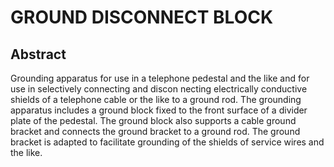 # GROUND DISCONNECT BLOCK

## Abstract
Grounding apparatus for use in a telephone pedestal and the like and for use in selectively connecting and discon necting electrically conductive shields of a telephone cable or the like to a ground rod. The grounding apparatus includes a ground block fixed to the front surface of a divider plate of the pedestal. The ground block also supports a cable ground bracket and connects the ground bracket to a ground rod. The ground bracket is adapted to facilitate grounding of the shields of service wires and the like.